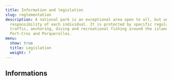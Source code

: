 ```yaml
---
title: Information and legislation
slug: reglementation
description: A national park is an exceptional area open to all, but under the
  responsibility of each individual. It is protected by specific regulations on
  traffic, anchoring, diving and recreational fishing around the islands of
  Port-Cros and Porquerolles.
menu:
  show: true
  title: Legislation
  weight: 7
---
```

## Informations
